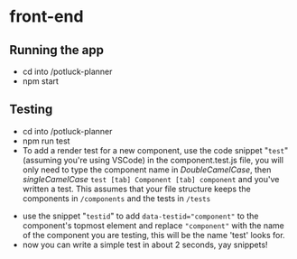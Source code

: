 # front-end

## Running the app
+ cd into /potluck-planner
+ npm start

## Testing
+ cd into /potluck-planner
+ npm run test
+ To add a render test for a new component, use the code snippet "`test`" (assuming you're using VSCode) in the component.test.js file, you will only need to type the component name in *DoubleCamelCase*, then *singleCamelCase* ``` test [tab] Component [tab] component ``` and you've written a test.
This assumes that your file structure keeps the components in ```/components``` and the tests in `/tests`
* use the snippet "`testid`" to add ```data-testid="component"``` to the component's topmost element and replace `"component"` with the name of the component you are testing, this will be the name 'test' looks for.
* now you can write a simple test in about 2 seconds, yay snippets!
